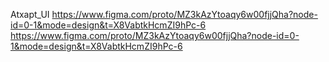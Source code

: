  Atxapt_UI https://www.figma.com/proto/MZ3kAzYtoaqy6w00fjjQha?node-id=0-1&mode=design&t=X8VabtkHcmZI9hPc-6
 https://www.figma.com/proto/MZ3kAzYtoaqy6w00fjjQha?node-id=0-1&mode=design&t=X8VabtkHcmZI9hPc-6
